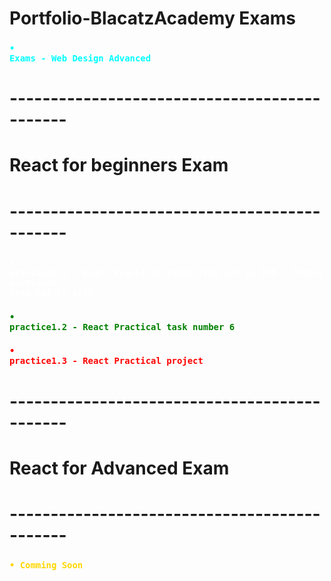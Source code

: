 # Portfolio-BlacatzAcademy Exams
### <code style="color : aqua">• Exams - Web Design Advanced </code>
# ---------------------------------------------
# React for beginners Exam
# ---------------------------------------------
### <code style="color : white">• practice1.1 - React Practical tasks from 1st to 5th + Theory questions from 1st to 10th </code>
### <code style="color : green">• practice1.2 - React Practical task number 6 </code>
### <code style="color : red">• practice1.3 - React Practical project </code>
# ---------------------------------------------
# React for Advanced Exam
# ---------------------------------------------
### <code style="color : gold">• Comming Soon </code>
